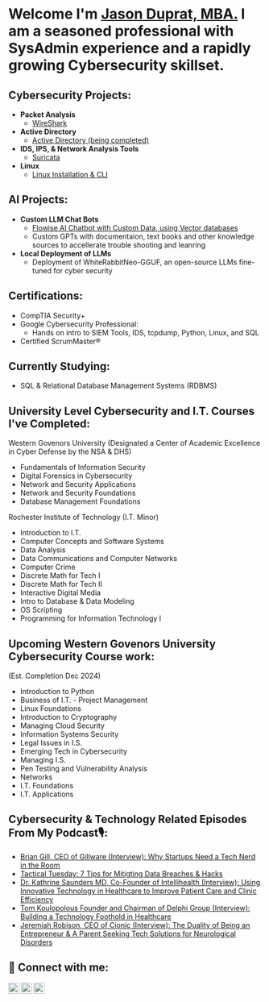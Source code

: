 # Welcome I'm [Jason Duprat, MBA.](https://www.linkedin.com/in/jasonaduprat/) I am a seasoned professional with SysAdmin experience and a rapidly growing Cybersecurity skillset.

## Cybersecurity Projects:

- **Packet Analysis**
  - [WireShark](https://github.com/jduprat6/wireshark1)
- **Active Directory**
  - [Active Directory (being completed)](https://github.com/jduprat6/)
- **IDS, IPS, & Network Analysis Tools**
  - [Suricata](https://github.com/jduprat6/suricata)
- **Linux**
  - [Linux Installation & CLI](https://github.com/jduprat6/linux)
  

## AI Projects:

- **Custom LLM Chat Bots**
  - [Flowise AI Chatbot with Custom Data, using Vector databases](https://github.com/jduprat6/Flowise)
  - Custom GPTs with documentaion, text books and other knowledge sources to accellerate trouble shooting and leanring
- **Local Deployment of LLMs**
  - Deployment of WhiteRabbitNeo-GGUF, an open-source LLMs fine-tuned for cyber security

    
## Certifications:

- CompTIA Security+
- Google Cybersecurity Professional:
  - Hands on intro to SIEM Tools, IDS, tcpdump, Python, Linux, and SQL
- Certified ScrumMaster®

## Currently Studying:

- SQL & Relational Database Management Systems (RDBMS)

## University Level Cybersecurity and I.T. Courses I've Completed:
Western Govenors University (Designated a Center of Academic Excellence in Cyber Defense by the NSA & DHS)
- Fundamentals of Information Security
- Digital Forensics in Cybersecurity
- Network and Security Applications
- Network and Security Foundations
- Database Management Foundations

Rochester Institute of Technology (I.T. Minor)
- Introduction to I.T.
- Computer Concepts and Software Systems
- Data Analysis
- Data Communications and Computer Networks
- Computer Crime
- Discrete Math for Tech I
- Discrete Math for Tech II
- Interactive Digital Media
- Intro to Database & Data Modeling
- OS Scripting
- Programming for Information Technology I

## Upcoming Western Govenors University Cybersecurity Course work:
(Est. Completion Dec 2024)
- Introduction to Python
- Business of I.T. - Project Management
- Linux Foundations
- Introduction to Cryptography
- Managing Cloud Security
- Information Systems Security
- Legal Issues in I.S.
- Emerging Tech in Cybersecurity
- Managing I.S.
- Pen Testing and Vulnerability Analysis
- Networks
- I.T. Foundations
- I.T. Applications

## Cybersecurity & Technology Related Episodes From My Podcast🎙️:

- [Brian Gill, CEO of Gillware (Interview): Why Startups Need a Tech Nerd in the Room](https://podcasts.apple.com/gr/podcast/brian-gill-why-startups-need-a-tech-nerd-in-the-room/id1466387659?i=1000513512402)
- [Tactical Tuesday: 7 Tips for Mitigting Data Breaches & Hacks](https://podcasts.apple.com/gr/podcast/348-7-tips-for-mitigating-data-breaches-hacks/id1466387659?i=1000628427319)
- [Dr. Kathrine Saunders MD, Co-Founder of Intellihealth (Interview): Using Innovative Technology in Healthcare to Improve Patient Care and Clinic Efficiency](https://podcasts.apple.com/gr/podcast/352-using-innovative-technology-in-healthcare-to-improve/id1466387659?i=1000630300178)
- [Tom Koulopolous Founder and Chairman of Delphi Group (Interview): Building a Technology Foothold in Healthcare](https://podcasts.apple.com/gr/podcast/tom-koulopolous-building-a-technology-foothold-in/id1466387659?i=1000493182861)
- [Jeremiah Robison, CEO of Cionic (Interview): The Duality of Being an Entrepreneur & A Parent Seeking Tech Solutions for Neurological Disorders](https://podcasts.apple.com/gr/podcast/jeremiah-robison-the-duality-of-being/id1466387659?i=1000557570158)


## 🤳 Connect with me:

[<img align="left" alt="Jason Duprat | Apple" width="22px" src="https://cdn.jsdelivr.net/npm/simple-icons@3.13.0/icons/applepodcasts.svg" />][applepodcasts]
[<img align="left" alt="Jason Duprat | Twitter" width="22px" src="https://cdn.jsdelivr.net/npm/simple-icons@v3/icons/twitter.svg" />][twitter]
[<img align="left" alt="Jason Duprat | LinkedIn" width="22px" src="https://cdn.jsdelivr.net/npm/simple-icons@v3/icons/linkedin.svg" />][linkedin]

[applepodcasts]: https://podcasts.apple.com/gr/podcast/healthcare-boss-academy-podcast/id1466387659
[twitter]: https://twitter.com/jasonaduprat
[linkedin]: https://www.linkedin.com/in/jasonaduprat/



